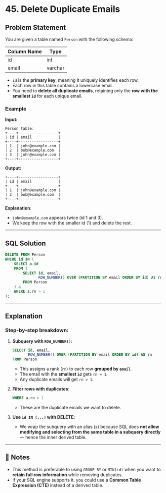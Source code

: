 # 45. Delete Duplicate Emails

## Problem Statement

You are given a table named `Person` with the following schema:

| Column Name | Type    |
|-------------|---------|
| id          | int     |
| email       | varchar |

- `id` is the **primary key**, meaning it uniquely identifies each row.
- Each row in this table contains a lowercase email.
- You need to **delete all duplicate emails**, retaining only the **row with the smallest `id`** for each unique email.

### Example

**Input:**

```text
Person table:
+----+------------------+
| id | email            |
+----+------------------+
| 1  | john@example.com |
| 2  | bob@example.com  |
| 3  | john@example.com |
+----+------------------+
```

**Output:**

```text
+----+------------------+
| id | email            |
+----+------------------+
| 1  | john@example.com |
| 2  | bob@example.com  |
+----+------------------+
```

**Explanation:**
- `john@example.com` appears twice (id 1 and 3).
- We keep the row with the smaller id (1) and delete the rest.

---

## SQL Solution

```sql
DELETE FROM Person 
WHERE id IN (
    SELECT a.id
    FROM (
        SELECT id, email,
               ROW_NUMBER() OVER (PARTITION BY email ORDER BY id) AS rn
        FROM Person
    ) a
    WHERE a.rn > 1
);
```

---

## Explanation

### Step-by-step breakdown:

1. **Subquery with `ROW_NUMBER()`**:
   ```sql
   SELECT id, email,
          ROW_NUMBER() OVER (PARTITION BY email ORDER BY id) AS rn
   FROM Person
   ```
   - This assigns a rank (`rn`) to each row **grouped by `email`**.
   - The email with the **smallest `id`** gets `rn = 1`.
   - Any duplicate emails will get `rn > 1`.

2. **Filter rows with duplicates**:
   ```sql
   WHERE a.rn > 1
   ```
   - These are the duplicate emails we want to delete.

3. **Use `id IN (...)` with DELETE**:
   - We wrap the subquery with an alias (`a`) because SQL does **not allow modifying and selecting from the same table in a subquery directly** — hence the inner derived table.

---





## 📌 Notes

- This method is preferable to using `GROUP BY` or `MIN(id)` when you want to **retain full row information** while removing duplicates.
- If your SQL engine supports it, you could use a **Common Table Expression (CTE)** instead of a derived table.
